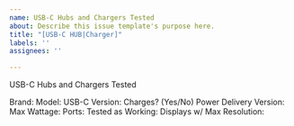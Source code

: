 ```yaml
---
name: USB-C Hubs and Chargers Tested
about: Describe this issue template's purpose here.
title: "[USB-C HUB|Charger]"
labels: ''
assignees: ''

---
```


USB-C Hubs and Chargers Tested

Brand:
Model:
USB-C Version:
Charges? (Yes/No) Power Delivery Version:
Max Wattage:
Ports:
Tested as Working:
Displays w/ Max Resolution:
